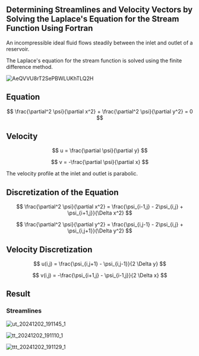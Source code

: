 ## Determining Streamlines and Velocity Vectors by Solving the Laplace's Equation for the Stream Function Using Fortran

An incompressible ideal fluid flows steadily between the inlet and outlet of a reservoir.

The Laplace's equation for the stream function is solved using the finite difference method.

![AeQVVU8rT2SePBWLUKhTLQ2H](https://github.com/user-attachments/assets/ee7dafc4-906e-4013-bd58-2a1be92fe01e)

## Equation

$$ \frac{\partial^2 \psi}{\partial x^2} + \frac{\partial^2 \psi}{\partial y^2} = 0 $$

## Velocity

$$ u = \frac{\partial \psi}{\partial y} $$

$$ v = -\frac{\partial \psi}{\partial x} $$

The velocity profile at the inlet and outlet is parabolic.

## Discretization of the Equation

$$
\frac{\partial^2 \psi}{\partial x^2} = \frac{\psi_{i-1,j} - 2\psi_{i,j} + \psi_{i+1,j}}{\Delta x^2}
$$

$$
\frac{\partial^2 \psi}{\partial y^2} = \frac{\psi_{i,j-1} - 2\psi_{i,j} + \psi_{i,j+1}}{\Delta y^2}
$$

## Velocity Discretization

$$
u(i,j) = \frac{\psi_{i,j+1} - \psi_{i,j-1}}{2 \Delta y}
$$

$$
v(i,j) = -\frac{\psi_{i+1,j} - \psi_{i-1,j}}{2 \Delta x}
$$

## Result

### Streamlines

![ut_20241202_191145_1](https://github.com/user-attachments/assets/a4e6a8f0-646e-4bc0-b276-de0ecf52dded)

![tt_20241202_191110_1](https://github.com/user-attachments/assets/55acc4b8-ceca-41b5-a568-c81d8ce8bfbd)

![ttt_20241202_191129_1](https://github.com/user-attachments/assets/4f0bc761-95d1-4b26-b2ad-597509b8103a) 
